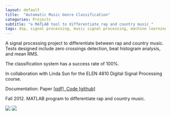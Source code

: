 ```yaml
---
layout: default
title:  "Automatic Music Genre Classification"
categories: Projects
subtitle: "a MATLAB tool to differentiate rap and country music "
tags: dsp, signal processing, music signal processing, machine learning, matlab
---
```


A signal processing project to differentiate between rap and country music.
Tests designed include zero crossings detection, beat histogram analysis, and mean RMS.

The classification system has a success rate of 100%.

In collaboration with Linda Sun for the ELEN 4810 Digital Signal Processing course.

Documentation: Paper <a href="dsp_report.pdf">[pdf],
Code <a href="https://github.com/amritamaz/country-rap">[github]</a>

Fall 2012. MATLAB program to differentiate rap and country music.

<img src="{{ site.baseurl }}/projects/images/dsp.png" />
<img src="{{ site.baseurl }}/projects/images/dsp3.png" />
